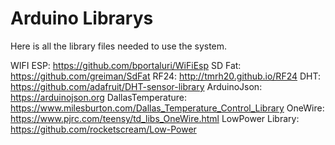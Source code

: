 # Arduino Librarys
Here is all the library files needed to use the system.

WIFI ESP: https://github.com/bportaluri/WiFiEsp
SD Fat: https://github.com/greiman/SdFat
RF24: http://tmrh20.github.io/RF24
DHT: https://github.com/adafruit/DHT-sensor-library
ArduinoJson: https://arduinojson.org
DallasTemperature: https://www.milesburton.com/Dallas_Temperature_Control_Library
OneWire: https://www.pjrc.com/teensy/td_libs_OneWire.html
LowPower Library: https://github.com/rocketscream/Low-Power
